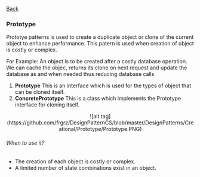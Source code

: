 <a href="https://github.com/frgrz/DesignPatternCS">Back</a>

### Prototype

Prototye patterns is used to create a duplicate object or clone of the current object to enhance performance. This patern is used when creation of object is costly or complex.

For Example: An object is to be  created after a costly database operation. We can cache the objec, returns its clone on next request and update the database as and when needed thus reducing database calls

1. **Prototype** This is an interface which is used for the types of object that can be cloned itself.
2. **ConcretePrototype** This is a class which implements the Prototype interface for cloning itself.
<p align="center">
![alt tag](https://github.com/frgrz/DesignPatternCS/blob/master/DesignPatterns/Creational/Prototype/Prototype.PNG)
</p>

###### When to use it?
* The creation of each object is costly or complex.
* A limited number of state combinations exist in an object.
